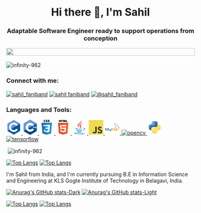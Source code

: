 
<h1 align="center">Hi there 👋, I'm Sahil</h1>
<h3 align="center">Adaptable Software Engineer ready to support operations from conception</h3>
<div><img align="center" src="https://raw.githubusercontent.com/sagar-viradiya/sagar-viradiya/master/resources/banner.png" alt="" height=20% width=100% /></div>

<p align="left"> <img src="https://komarev.com/ghpvc/?username=infinity-962&label=Profile%20views&color=0e75b6&style=flat" alt="infinity-962" /> </p>

<h3 align="left">Connect with me:</h3>
<p align="left">
                <a href="https://twitter.com/sahil_faniband" target="blank"><img align="center" src="https://raw.githubusercontent.com/rahuldkjain/github-profile-readme-generator/master/src/images/icons/Social/twitter.svg" alt="sahil_faniband" height="30" width="40" /></a>
     <a href="https://linkedin.com/in/sahil faniband" target="blank"><img align="center" src="https://raw.githubusercontent.com/rahuldkjain/github-profile-readme-generator/master/src/images/icons/Social/linked-in-alt.svg" alt="sahil faniband" height="30" width="40" /></a>
     <a href="https://instagram.com/@sahil_faniband" target="blank"><img align="center" src="https://raw.githubusercontent.com/rahuldkjain/github-profile-readme-generator/master/src/images/icons/Social/instagram.svg" alt="@sahil_faniband" height="30" width="40" /></a>
</p>

<h3 align="left">Languages and Tools:</h3>
<p align="left"> <a href="https://www.cprogramming.com/" target="_blank" rel="noreferrer"> <img src="https://raw.githubusercontent.com/devicons/devicon/master/icons/c/c-original.svg" alt="c" width="40" height="40"/> </a> <a href="https://www.w3schools.com/cpp/" target="_blank" rel="noreferrer"> <img src="https://raw.githubusercontent.com/devicons/devicon/master/icons/cplusplus/cplusplus-original.svg" alt="cplusplus" width="40" height="40"/> </a> <a href="https://www.w3schools.com/css/" target="_blank" rel="noreferrer"> <img src="https://raw.githubusercontent.com/devicons/devicon/master/icons/css3/css3-original-wordmark.svg" alt="css3" width="40" height="40"/> </a> <a href="https://www.w3.org/html/" target="_blank" rel="noreferrer"> <img src="https://raw.githubusercontent.com/devicons/devicon/master/icons/html5/html5-original-wordmark.svg" alt="html5" width="40" height="40"/> </a> <a href="https://www.java.com" target="_blank" rel="noreferrer"> <img src="https://raw.githubusercontent.com/devicons/devicon/master/icons/java/java-original.svg" alt="java" width="40" height="40"/> </a> <a href="https://developer.mozilla.org/en-US/docs/Web/JavaScript" target="_blank" rel="noreferrer"> <img src="https://raw.githubusercontent.com/devicons/devicon/master/icons/javascript/javascript-original.svg" alt="javascript" width="40" height="40"/> </a> <a href="https://www.mysql.com/" target="_blank" rel="noreferrer"> <img src="https://raw.githubusercontent.com/devicons/devicon/master/icons/mysql/mysql-original-wordmark.svg" alt="mysql" width="40" height="40"/> </a> <a href="https://opencv.org/" target="_blank" rel="noreferrer"> <img src="https://www.vectorlogo.zone/logos/opencv/opencv-icon.svg" alt="opencv" width="40" height="40"/> </a> <a href="https://www.python.org" target="_blank" rel="noreferrer"> <img src="https://raw.githubusercontent.com/devicons/devicon/master/icons/python/python-original.svg" alt="python" width="40" height="40"/> </a> <a href="https://www.tensorflow.org" target="_blank" rel="noreferrer"> <img src="https://www.vectorlogo.zone/logos/tensorflow/tensorflow-icon.svg" alt="tensorflow" width="40" height="40"/> </a> </p>



<p>&nbsp;<img align="center" src="https://github-readme-stats.vercel.app/api?username=infinity-962&show_icons=true&locale=en" alt="infinity-962" /></p>

[![Top Langs](https://github-readme-stats.vercel.app/api/top-langs/?username=infinity-962&show_icons=true&theme=dark#gh-dark-mode-only)](https://github.com/anuraghazra/github-readme-stats#gh-light-mode-only)
[![Top Langs](https://github-readme-stats.vercel.app/api/top-langs/?username=infinity-962&show_icons=true&theme=light#gh-light-mode-only)](https://github.com/anuraghazra/github-readme-stats#gh-dark-mode-only)




I'm Sahil from India, and I'm currently pursuing B.E in Information Science and Engineering at KLS Gogte Institute of Technology in Belagavi, India.



[![Anurag's GitHub stats-Dark](https://github-readme-stats.vercel.app/api?username=infinity-962&show_icons=true&theme=light#gh-light-mode-only)](https://github.com/anuraghazra/github-readme-stats#gh-dark-mode-only)
[![Anurag's GitHub stats-Light](https://github-readme-stats.vercel.app/api?username=infinity-962&show_icons=true&theme=dark#gh-dark-mode-only)](https://github.com/anuraghazra/github-readme-stats#gh-light-mode-only)

[![Top Langs](https://github-readme-stats.vercel.app/api/top-langs/?username=infinity-962&show_icons=true&theme=dark#gh-dark-mode-only)](https://github.com/anuraghazra/github-readme-stats#gh-light-mode-only)
[![Top Langs](https://github-readme-stats.vercel.app/api/top-langs/?username=infinity-962&show_icons=true&theme=light#gh-light-mode-only)](https://github.com/anuraghazra/github-readme-stats#gh-dark-mode-only)

